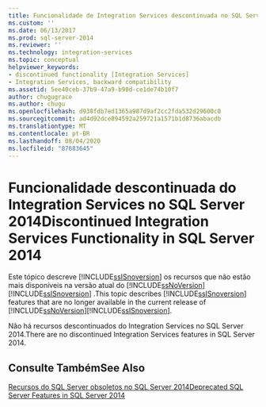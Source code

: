 ```yaml
---
title: Funcionalidade de Integration Services descontinuada no SQL Server 2014 | Microsoft Docs
ms.custom: ''
ms.date: 06/13/2017
ms.prod: sql-server-2014
ms.reviewer: ''
ms.technology: integration-services
ms.topic: conceptual
helpviewer_keywords:
- discontinued functionality [Integration Services]
- Integration Services, backward compatibility
ms.assetid: 5ee40ceb-37b9-47a9-b90d-ce1de74b10f7
author: chugugrace
ms.author: chugu
ms.openlocfilehash: d938fdb7ed1365a987d9af2cc2fda532d29600c0
ms.sourcegitcommit: ad4d92dce894592a259721a1571b1d8736abacdb
ms.translationtype: MT
ms.contentlocale: pt-BR
ms.lasthandoff: 08/04/2020
ms.locfileid: "87683645"
---
```

# <a name="discontinued-integration-services-functionality-in-sql-server-2014"></a><span data-ttu-id="fe544-102">Funcionalidade descontinuada do Integration Services no SQL Server 2014</span><span class="sxs-lookup"><span data-stu-id="fe544-102">Discontinued Integration Services Functionality in SQL Server 2014</span></span>
  <span data-ttu-id="fe544-103">Este tópico descreve [!INCLUDE[ssISnoversion](../includes/ssisnoversion-md.md)] os recursos que não estão mais disponíveis na versão atual do [!INCLUDE[ssNoVersion](../includes/ssnoversion-md.md)] [!INCLUDE[ssISnoversion](../includes/ssisnoversion-md.md)] .</span><span class="sxs-lookup"><span data-stu-id="fe544-103">This topic describes [!INCLUDE[ssISnoversion](../includes/ssisnoversion-md.md)] features that are no longer available in the current release of [!INCLUDE[ssNoVersion](../includes/ssnoversion-md.md)][!INCLUDE[ssISnoversion](../includes/ssisnoversion-md.md)].</span></span>  
  
 <span data-ttu-id="fe544-104">Não há recursos descontinuados do Integration Services no SQL Server 2014.</span><span class="sxs-lookup"><span data-stu-id="fe544-104">There are no discontinued Integration Services features in SQL Server 2014.</span></span>  
  
## <a name="see-also"></a><span data-ttu-id="fe544-105">Consulte Também</span><span class="sxs-lookup"><span data-stu-id="fe544-105">See Also</span></span>  
 [<span data-ttu-id="fe544-106">Recursos do SQL Server obsoletos no SQL Server 2014</span><span class="sxs-lookup"><span data-stu-id="fe544-106">Deprecated SQL Server Features in SQL Server 2014</span></span>](../../2014/getting-started/deprecated-sql-server-features-in-sql-server-2014.md)  
  
  
